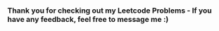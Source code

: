### Thank you for checking out my Leetcode Problems - If you have any feedback, feel free to message me :)
